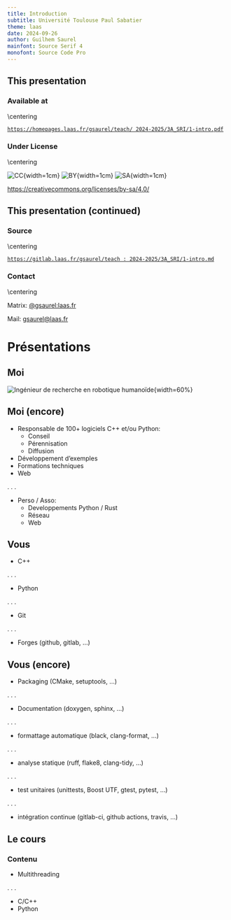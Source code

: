 ```yaml
---
title: Introduction
subtitle: Université Toulouse Paul Sabatier
theme: laas
date: 2024-09-26
author: Guilhem Saurel
mainfont: Source Serif 4
monofont: Source Code Pro
---
```


## This presentation

### Available at

\centering

[`https://homepages.laas.fr/gsaurel/teach/
2024-2025/3A_SRI/1-intro.pdf`](https://homepages.laas.fr/gsaurel/teach/2024-2025/3A_SRI/1-intro.pdf)

### Under License

\centering

![CC](media/cc.png){width=1cm}
![BY](media/by.png){width=1cm}
![SA](media/sa.png){width=1cm}

<https://creativecommons.org/licenses/by-sa/4.0/>

## This presentation (continued)

### Source

\centering

[`https://gitlab.laas.fr/gsaurel/teach :
2024-2025/3A_SRI/1-intro.md`](https://gitlab.laas.fr/gsaurel/teach/-/blob/main/2024-2025/3A_SRI/1-intro.md)

### Contact

\centering

Matrix: [@gsaurel:laas.fr](https://matrix.to/\#/@gsaurel:laas.fr)

Mail: [gsaurel@laas.fr](mailto::gsaurel@laas.fr)

# Présentations

## Moi

![Ingénieur de recherche en robotique humanoïde](media/robots.jpg){width=60%}

## Moi (encore)

- Responsable de 100+ logiciels C++ et/ou Python:
    - Conseil
    - Pérennisation
    - Diffusion
- Développement d’exemples
- Formations techniques
- Web

. . .

- Perso / Asso:
    - Developpements Python / Rust
    - Réseau
    - Web

## Vous

- C++

. . .

- Python

. . .

- Git

. . .

- Forges (github, gitlab, …)

## Vous (encore)

- Packaging (CMake, setuptools, …)

. . .

- Documentation (doxygen, sphinx, …)

. . .

- formattage automatique (black, clang-format, …)

. . .

- analyse statique (ruff, flake8, clang-tidy, …)

. . .

- test unitaires (unittests, Boost UTF, gtest, pytest, …)

. . .

- intégration continue (gitlab-ci, github actions, travis, …)

## Le cours

### Contenu

- Multithreading

. . .

- C/C++
- Python
